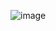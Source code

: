 ![image](https://github.com/gauravhalnawar1011/AWS/assets/140076717/74d1440e-5259-48ba-b019-cfecffee90f7)
